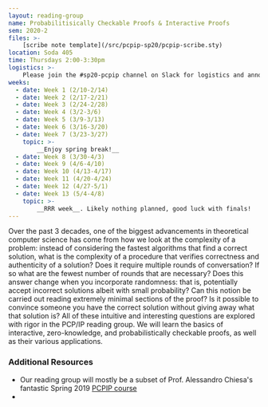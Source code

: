 ```yaml
---
layout: reading-group
name: Probabilitisically Checkable Proofs & Interactive Proofs
sem: 2020-2
files: >- 
    [scribe note template](/src/pcpip-sp20/pcpip-scribe.sty)
location: Soda 405
time: Thursdays 2:00-3:30pm
logistics: >-
    Please join the #sp20-pcpip channel on Slack for logistics and announcements!
weeks:
  - date: Week 1 (2/10-2/14)
  - date: Week 2 (2/17-2/21)
  - date: Week 3 (2/24-2/28)
  - date: Week 4 (3/2-3/6)
  - date: Week 5 (3/9-3/13)
  - date: Week 6 (3/16-3/20)
  - date: Week 7 (3/23-3/27)
    topic: >-
        __Enjoy spring break!__
  - date: Week 8 (3/30-4/3)
  - date: Week 9 (4/6-4/10)
  - date: Week 10 (4/13-4/17)
  - date: Week 11 (4/20-4/24)
  - date: Week 12 (4/27-5/1)
  - date: Week 13 (5/4-4/8)
    topic: >-
        __RRR week__. Likely nothing planned, good luck with finals!
---
```


Over the past 3 decades, one of the biggest advancements in theoretical computer science has come from how we look at the complexity of a problem: instead of considering the fastest algorithms that find a correct solution, what is the complexity of a procedure that verifies correctness and authenticity of a solution? Does it require multiple rounds of conversation? If so what are the fewest number of rounds that are necessary? Does this answer change when you incorporate randomness: that is, potentially accept incorrect solutions albeit with small probability? Can this notion be carried out reading extremely minimal sections of the proof? Is it possible to convince someone you have the correct solution without giving away what that solution is? All of these intuitive and interesting questions are explored with rigor in the PCP/IP reading group. We will learn the basics of interactive, zero-knowledge, and probabilistically checkable proofs, as well as their various applications.

### Additional Resources

- Our reading group will mostly be a subset of Prof. Alessandro Chiesa's fantastic Spring 2019 [PCPIP course](http://people.eecs.berkeley.edu/~alexch/classes/CS294-S2019.html)
- 